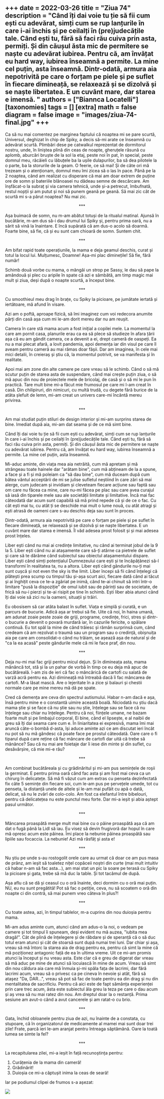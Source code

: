 
+++
date = 2022-03-26
title = "Ziua 74"
description = "Când îți dai voie tu ție să fii cum ești cu adevărat, simți cum se rup lanțurile în care i-ai închis și pe ceilalți în (pre)judecățile tale. Când ești tu, fără să faci rău cuiva prin asta, permiți. Și din căușul ăsta mic de permitere se naște cu adevărat iubirea. Pentru că, am învățat eu hard way, iubirea înseamnă a permite. La mine cel puțin, asta înseamnă. Dintr-odată, armura aia nepotrivită pe care o forțam pe piele și pe suflet în fiecare dimineață, se relaxează și se dizolvă și se naște libertatea. E un cuvânt mare, dar starea e imensă. "
authors = ["Biannca Locatelli"]
[taxonomies]
tags = []
[extra]
math = false
diagram = false
image = "images/ziua-74-final.jpg"
+++
---

Ca să nu mai comentez pe marginea faptului că noaptea mi se pare scurtă, Universul, deghizat în chip de Spiky, a decis să-mi arate ce înseamnă cu adevărat scurtă. Plimbări dese pe catwalkul reprezentat de dormitorul nostru, unde, în liniștea plină din ceas de noapte, gheruțele răsună cu aplomb, aburcări bruște de la sol la etaj, peste noi în pat, în special, peste domnul meu, râcâieli cu lăbuțele ba la ușile dulapurilor, ba să dea pilotele la o parte, ba la storurile de la geam. O feerie, ce să mai! Și de câte ori mă trezeam și o atenționam, domnul meu îmi zicea să o las în pace. Până pe la 2 noaptea, când am realizat cu disperare că mai am doar extrem de puține ore de somn și bateriile blănoasei nu dădeau semne de descărcare. Am înșfăcat-o la subraț și via camera tehnică, unde și-a petrecut, îmbufnată, restul nopții și am putut și noi să punem geană pe geană. Să mai zic cât de scurtă mi s-a părut noaptea? Nu mai zic.

<p style="text-align: center;">***</p>

Așa buimacă de somn, nu m-am abătut totuși de la ritualul matinal. Ajunsă în bucătărie, m-am dus să-i dau drumul lui Spiky și, pentru prima oară, nu a sărit să vină la înaintare. E încă supărată că am dus-o acolo să doarmă. Foarte bine, să fie, că și eu sunt cam chioară de somn. Suntem chit.

<p style="text-align: center;">***</p>

Am bifat rapid toate operațiunile, la mama e deja geamul deschis, curat și totul la locul lui. Mulțumesc, Doamne! Așa-mi plac diminețile! Să fie, fără număr!

Schimb două vorbe cu mama, o mângâi un strop pe Sassy, le dau să pape la amândouă și plec cu aripile în spate că azi e sâmbătă, am timp magic mai mult și ziua, deși după o noapte scurtă, a început bine.

<p style="text-align: center;">***</p>

Cu smoothieul meu drag în brațe, cu Spiky la picioare, pe jumătate iertată și iertătoare, mă afund în visare.

Azi am o poftă, aproape fizică, să îmi imaginez cum voi redecora anumite părți din casă așa cum mi le-am dorit mereu dar nu am reușit.

Camera în care stă mama acum a fost inițial a copilei mele. La momentul la care am pornit casa, planurile erau ca ea să plece să studieze în afara țării așa că eu am gândit camera, ce a devenit a ei, drept cameră de oaspeți. Ea nu a mai plecat afară, a lovit pandemia, apoi demența iar din visul pe care îl aveam pentru cameră au mai rămas doar fâșii. Dar am imaginea, în cele mai mici detalii, în creieraș și știu că, la momentul potrivit, se va manifesta și în realitate.

Apoi mai am zone din alte camere pe care vreau să le schimb. Când o să mă scutur puțin de starea asta de suspendare, când mai crește puțin ziua, o să mă apuc din nou de proiectele mele de bricolaj, de casă și o să mi le pun în practică. Tare mult bine mi-a făcut mie frumosul pe care mi l-am creat în casă. Din chilipiruri, din nimicuri, cu multă trudă, cu degete fără burice de la atâta șlefuit de lemn, mi-am creat un univers care-mi încântă mereu privirea.

<p style="text-align: center;">***</p>

Am mai studiat puțin stiluri de design interior și mi-am surprins starea de bine. Imediat după aia, mi-am dat seama și de ce mă simt bine.

Când îți dai voie tu ție să fii cum ești cu adevărat, simți cum se rup lanțurile în care i-ai închis și pe ceilalți în (pre)judecățile tale. Când ești tu, fără să faci rău cuiva prin asta, permiți. Și din căușul ăsta mic de permitere se naște cu adevărat iubirea. Pentru că, am învățat eu hard way, iubirea înseamnă a permite. La mine cel puțin, asta înseamnă.

Mi-aduc aminte, din viața mea aia netrăită, cum mă apretam și mă strângeau toate hainele dar "arătam bine", cum mă abțineam de la a spune, a face și a fi și mă poleiam ca "să dau bine", cum mă duceam după cum bătea vântul acceptării de mi se julise sufletul neștiind în care zări să mai alerge, cum judecam și invidiam și cleveteam fiecare acțiune sau faptă sau om care nu făcea ca mine, care nu-mi făcea pe plac sau care avea curajul să iasă din tiparele mele sau ale societății limitate și limitative. Încă mai fac câteodată dar acum sunt capabilă să mă prind repede că și de ce o fac. Cu cât ești mai tu, cu atât ți se deschide mai mult o lume nouă, cu atât atragi și ești atrasă de oameni care s-au deschis deja sau sunt în proces.

Dintr-odată, armura aia nepotrivită pe care o forțam pe piele și pe suflet în fiecare dimineață, se relaxează și se dizolvă și se naște libertatea. E un cuvânt mare dar starea e imensă. Îl văd adesea prost folosit și și mai adesea prost înțeles.

Liber ești când nu mai ai credințe limitative, nu când ai terminat jobul de la 9 la 5. Liber ești când nu ai atașamente care să-ți atârne ca pietrele de suflet și care să te dărâme când subiectul sau obiectul atașamentului dispare. Liber ești când simți potențialul Dumnezeului care ești și te încăpățânezi să-l transformi în realitatea ta, nu a altora. Liber ești când gândurile nu-ți mai sunt cușcă și not even the sky is the limit. Liber începi să fii când înțelegi că plătești prea scump cu timpul tău și-așa scurt aici, fiecare dată când ai tăcut și ai înghițit ceva ce te-a zgâriat pe inimă, când te-ai chinuit să intri într-o limitare "pusă la dispoziție" de omul iubit sau de părinți sau de societate, de frică să nu-i pierzi și te-ai risipit pe tine în schimb. Ești liber abia atunci când îți dai voie să zici nu la oameni, situații și trăiri.

Eu obosisem să car atâta balast în suflet. Viața e simplă și curată, e un parcurs de bucurie. Adică așa ar trebui să fie. Uite că noi, în haina umană, am adunat zoaie peste zoaie de griji, programe, credințe, frici, stres și dintr-o bucurie a devenit o povară murdară iar, în cazurile fericite, o spălare continuă. Eu tot spăl la mine de când trăiesc și rămân surprinsă cum, când credeam că am rezolvat o traumă sau un program sau o credință, obișnuița aia pe care am consolidat-o când nu trăiam, se așează așa de natural și de "ca la ea acasă" peste gândurile mele că mi le face praf, din nou.

<p style="text-align: center;">***</p>

Deja nu-mi mai fac griji pentru micul dejun. Și în dimineața asta, mama mănâncă tot, stă și la un pahar de vorbă în timp ce eu deja mă apuc de bucătăreală. I-am zis de ieri că fac o mâncărică de cartofi cu salată de varză acră pentru ea. Azi dimineață mă întreabă dacă îi fac mâncarea de cartofi. M-a lăsat mască. Are o lejeritate în a zice și balauri și chestii normale care pe mine mereu mă dă pe spate.

Cred că demența are ceva din spectrul autismului. Habar n-am dacă e așa, însă pentru mine e o constantă uimire această boală. Niciodată nu știu dacă mama știe și se face că nu știe sau nu știe, înțelege sau se face că nu înțelege sau chiar nu înțelege. Pentru că noi, ființele umane, ne bazam foarte mult și pe limbajul corporal. Ei bine, când el lipsește, e al naibii de greu să îți dai seama care cum e. În liniaritatea ei expresivă, mama îmi mai aruncă câte-o bombă d-asta, își aduce aminte azi ce am discutat ieri încât nu pot să nu mă gândesc că poate face pe prostul câteodată. Oare care o fi tiparul după care reține că fac mâncare de cartofi dar uită că trebe să mănânce? Sau că nu mai are foietaje dar îi iese din minte și din suflet, cu desăvârșire, că mie mi-e rău?

<p style="text-align: center;">***</p>

Am combinat bucătăreala și cu grădinăritul și mi-am pus semințele de roșii la germinat. E pentru prima oară când fac asta și am fost mai ceva ca un chirurg în delicatețe. Să mă fi văzut cum am extras cu penseta dezinfectată fix câte 5 semințe din fiecare soi, cum le-am pus pe șervețele umede, tot cu penseta, la distanță unele de altele și le-am mai pufăit cu apă o dată, delicat, să nu le zvârl de colo-colo. Am fost ca elefantul între bibelouri, pentru că delicatețea nu este punctul meu forte. Dar mi-a ieșit și abia aștept pasul următor.

<p style="text-align: center;">***</p>

Mâncarea proaspătă merge mult mai bine cu o pâine proaspătă așa că am dat o fugă până la Lidl să iau. Eu visez să devin frugivoră dar hopul în care mă opresc acum este pâinea. Îmi place la nebunie pâinea proaspătă sau lipiile sau focaccia. La nebunie! Azi mă răsfăț și asta e!

<p style="text-align: center;">***</p>

Nu știu pe unde s-au rostogolit orele care au urmat că doar ce am pus masa de prânz, am ieșit să toaletez nițel copăceii noștri din curte (mai mult intuitiv că habar n-am să fac asta…), am mai stat un pic la soare pe terasă cu Spiky la picioare și gata, trebe să mă duc la table. Și tot tacâmul de după.

Așa aflu că se dă și ceasul cu o oră înainte, deci dormim cu o oră mai puțin. NU, eu nu sunt pregătită! Pot să fac o petiție, ceva, nu să scoatem o oră din noapte ci din contră, să mai punem vreo câteva în plus?!

<p style="text-align: center;">***</p>

Cu toate astea, azi, în timpul tablelor, m-a cuprins din nou duioșia pentru mama.

Mi-am adus aminte cum, atunci când am adus-o la noi, o vedeam pe camere și tot timpul îi spuneam, deși evident nu mă auzea, "iubita mea dragă!". Cât de plină de înțelegere și de răbdare și de speranță că o să duc totul eram atunci și cât de stoarsă sunt după numai trei luni. Dar chiar și așa, vreau să mă întorc la starea aia de drag pentru ea, pentru că simt la mine că mă poziționez antagonic față de ea în ultima vreme. Uit ce mi-am promis atunci la început și nu vreau asta. Este clar că e greu de digerat dar vreau să mă aduc pe mine de atunci să locuiască în mine de acum. Vreau să simt din nou căldura aia care mă înmuia și-mi spăla fața de lacrimi, dar fără lacrimi acum, vreau să o privesc ca pe cineva în nevoie și atât, fără să atașez "Da, DAR…", vreau să pot să fac de toate pentru ea din drag și nu din mentalitatea de sacrificiu. Pentru că aici este de fapt sămânța experienței prin care trec acum, ăsta este subiectul ăla greu la teza pe care o dau acum și aș vrea să nu mai ratez din nou. Am dreptul doar la o restanță. Prima sesiune am avut-o când a avut cancerele și am ratat-o cu brio.

<p style="text-align: center;">***</p>

Gata, închid obloanele pentru ziua de azi, nu înainte de a constata, cu stupoare, că în organizatorul de medicamente al mamei mai sunt doar trei zile! Frate, parcă ieri le-am aranjat pentru întreaga săptămână. Oare la toată lumea se simte la fel?

<p style="text-align: center;">***</p>

La recapitularea zilei, mi-a ieșit în față recunoștința pentru:
1. Curățenia de la mama din cameră!
2. Grădinărit!
3. Duioșia ce mi-a căptușit inima la ceas de seară!

Iar pe podiumul clipei de frumos s-a așezat:

<div class="flex justify-center">
  <img src="images/ziua-74-garden" />
</div>
